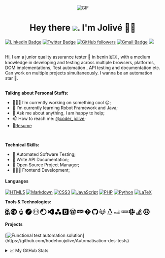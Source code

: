 <div align="center">
<img align="center" alt="GIF" height="250px" src="https://media.giphy.com/media/du3J3cXyzhj75IOgvA/giphy.gif" />

# Hey there <img src="https://media.giphy.com/media/hvRJCLFzcasrR4ia7z/giphy.gif" width="25px">. I'm Jolivé 👨‍🎓
</div>

[![Linkedin Badge](https://img.shields.io/badge/-Jolivé%20Hodehou-blue?style=social&logo=Linkedin&logoColor=blue&link=https://www.linkedin.com/in/joliv%C3%A9-hodehou-505120183/)](https://www.linkedin.com/in/joliv%C3%A9-hodehou-505120183/) [![Twitter Badge](http://img.shields.io/badge/-@coder_jolive-1ca0f1?style=social&logo=twitter&logoColor=blue&link=https://twitter.com/coder_jolive)](https://twitter.com/coder_jolive) [![GitHub followers](https://img.shields.io/github/followers/hodehoujolive?label=Follow&style=social)](https://github.com/hodehoujolive/?tab=follow) [![Gmail Badge](https://img.shields.io/badge/-jolivehodehou7@gmail.com-c14438?style=social&logo=Gmail&logoColor=red&link=mailto:jolivehodehou7@gmail.com)](mailto:jolivehodehou7@gmail.com) ![](https://visitor-badge.glitch.me/badge?page_id=hodehoujolive.hodehoujolive) 

<br />
Hi, I am a junior quality assurance tester 🚀 in benin 🇧🇯 , with a medium knowledge in developing and testing across multiple browsers, platforms, DOM implementations, Test automation , API testing and documentation etc. Can work on multiple projects simultaneously. I wanna be an automation star 🌟.  

<br />
<br />
  
**Talking about Personal Stuffs:**

- 👨🏽‍💻 I’m currently working on something cool :wink:;
- 🌱 I’m currently learning Robot Framework and Java; 
- 💬 Ask me about anything, I am happy to help;
- 📫 How to reach me: [@coder_jolive](https://twitter.com/coder_jolive);
- 📝[Resume](https://github.com/hodehoujolive/hodehoujolive/blob/main/resume.pdf)

<br />

**Technical Skills:**

- 🤖 Automated Software Testing;
- 📕 Write API Documentation; 
- 🎉 Open Source Project Manager;
- 👨🏾‍💻 Frontend Development;

#### Languages

[![HTML5](https://img.shields.io/badge/html5%20-%23E34F26.svg?&style=for-the-badge&logo=html5&logoColor=white)](https://developer.mozilla.org/fr/docs/Web/HTML)
[![Markdown](https://img.shields.io/badge/markdown-%23000000.svg?&style=for-the-badge&logo=markdown&logoColor=white)](https://guides.github.com/features/mastering-markdown/)
[![CSS3](https://img.shields.io/badge/css3%20-%231572B6.svg?&style=for-the-badge&logo=css3&logoColor=white)](https://developer.mozilla.org/fr/docs/Web/CSS)
[![JavaScript](https://img.shields.io/badge/javascript%20-%23323330.svg?&style=for-the-badge&logo=javascript&logoColor=%23F7DF1E)](https://developer.mozilla.org/fr/docs/Web/JavaScript)
[![PHP](https://img.shields.io/badge/php-%23777BB4.svg?&style=for-the-badge&logo=php&logoColor=white)](https://www.php.net/)
[![Python](https://img.shields.io/badge/python%20-%2314354C.svg?&style=for-the-badge&logo=python&logoColor=white)](https://www.python.org/)
[![LaTeX](https://img.shields.io/badge/latex%20-%23008080.svg?&style=for-the-badge&logo=latex&logoColor=white)](https://www.latex-project.org/)


**Tools & Technologies:**  

<code><img height="20" src="https://github.com/hodehoujolive/hodehoujolive/blob/main/images/behat.png"></code>
<code><img height="20" src="https://github.com/hodehoujolive/hodehoujolive/blob/main/images/cypress.svg"></code>
<code><img height="20" src="https://github.com/hodehoujolive/hodehoujolive/blob/main/images/mocha.svg"></code>
<code><img height="20" src="https://github.com/hodehoujolive/hodehoujolive/blob/main/images/postman.svg"></code>
<code><img height="20" src="https://github.com/hodehoujolive/hodehoujolive/blob/main/images/swagger.svg"></code>
<code><img height="20" src="https://github.com/hodehoujolive/hodehoujolive/blob/main/images/insomnia.svg"></code>
<code><img height="20" src="https://github.com/hodehoujolive/hodehoujolive/blob/main/images/visualstudiocode.svg"></code>
<code><img height="20" src="https://github.com/hodehoujolive/hodehoujolive/blob/main/images/asana.svg"></code>
<code><img height="20" src="https://github.com/hodehoujolive/hodehoujolive/blob/main/images/bootstrap.svg"></code>
<code><img height="20" src="https://github.com/hodehoujolive/hodehoujolive/blob/main/images/wordpress.svg"></code>
<code><img height="20" src="https://github.com/hodehoujolive/hodehoujolive/blob/main/images/woo.svg"></code>
<code><img height="20" src="https://github.com/hodehoujolive/hodehoujolive/blob/main/images/git.svg"></code>
<code><img height="20" src="https://github.com/hodehoujolive/hodehoujolive/blob/main/images/github.svg"></code>
<code><img height="20" src="https://github.com/hodehoujolive/hodehoujolive/blob/main/images/gitlab.svg"></code>
<code><img height="20" src="https://github.com/hodehoujolive/hodehoujolive/blob/main/images/linux.svg"></code>
<code><img height="20" src="https://github.com/hodehoujolive/hodehoujolive/blob/main/images/mysql.svg"></code>
<code><img height="20" src="https://github.com/hodehoujolive/hodehoujolive/blob/main/images/npm.svg"></code>
<code><img height="20" src="https://github.com/hodehoujolive/hodehoujolive/blob/main/images/slack.svg"></code>
<code><img height="20" src="https://github.com/hodehoujolive/hodehoujolive/blob/main/images/stackoverflow.svg"></code>
<code><img height="20" src="https://github.com/hodehoujolive/hodehoujolive/blob/main/images/twilio.svg"></code>



#### Projects

[![Functional test automation solution](https://img.shields.io/badge/-🧬%20Automation%20Test-fff?)](https://github.com/hodehoujolive/Automatisation-des-tests)

<details>
<summary>📈 My GitHub Stats</summary>

<p align="center"> <img src="https://github-readme-stats.vercel.app/api?username=hodehoujolive&show_icons=true&theme=gotham" alt="hodehoujolive" />

</details>

